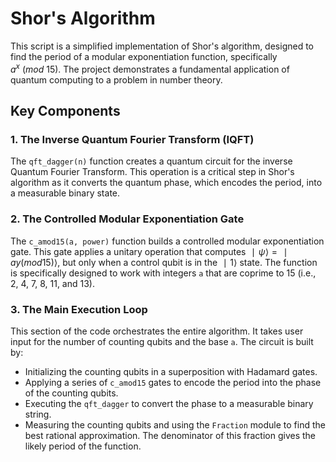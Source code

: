 # Shor's Algorithm
This script is a simplified implementation of Shor's algorithm, designed to find the period of a modular exponentiation function, specifically $a^x\ (mod\ 15)$. The project demonstrates a fundamental application of quantum computing to a problem in number theory.

## Key Components
### 1. The Inverse Quantum Fourier Transform (IQFT)
The `qft_dagger(n)` function creates a quantum circuit for the inverse Quantum Fourier Transform. This operation is a critical step in Shor's algorithm as it converts the quantum phase, which encodes the period, into a measurable binary state.

### 2. The Controlled Modular Exponentiation Gate
The `c_amod15(a, power)` function builds a controlled modular exponentiation gate. This gate applies a unitary operation that computes $∣ψ⟩=∣ay(mod15)⟩$, but only when a control qubit is in the $∣1⟩$ state. The function is specifically designed to work with integers `a` that are coprime to 15 (i.e., 2, 4, 7, 8, 11, and 13).

### 3. The Main Execution Loop
This section of the code orchestrates the entire algorithm. It takes user input for the number of counting qubits and the base `a`. The circuit is built by:
- Initializing the counting qubits in a superposition with Hadamard gates.
- Applying a series of `c_amod15` gates to encode the period into the phase of the counting qubits.
- Executing the `qft_dagger` to convert the phase to a measurable binary string.
- Measuring the counting qubits and using the `Fraction` module to find the best rational approximation. The denominator of this fraction gives the likely period of the function.
